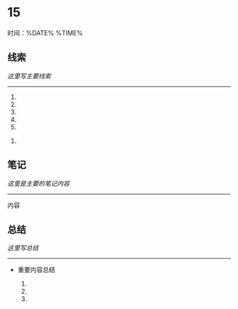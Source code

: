 # 15&#x20;

时间：%DATE% %TIME%

## 线索

*这里写主要线索*

***

1.

2.

3.

4.

5.

<!---->

1.

## 笔记

*这里是主要的笔记内容*

***

内容

## 总结

*这里写总结*

***

*   重要内容总结

    1.

    2.

    3.

